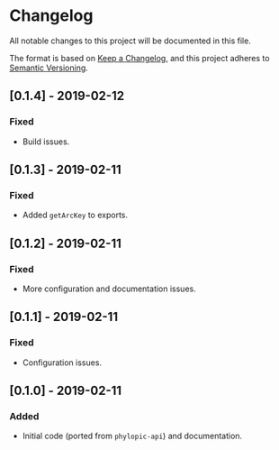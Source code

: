 # Changelog
All notable changes to this project will be documented in this file.

The format is based on [Keep a Changelog](https://keepachangelog.com/en/1.0.0/),
and this project adheres to [Semantic Versioning](https://semver.org/spec/v2.0.0.html).

## [0.1.4] - 2019-02-12
### Fixed
- Build issues.

## [0.1.3] - 2019-02-11
### Fixed
- Added `getArcKey` to exports.

## [0.1.2] - 2019-02-11
### Fixed
- More configuration and documentation issues.

## [0.1.1] - 2019-02-11
### Fixed
- Configuration issues.

## [0.1.0] - 2019-02-11
### Added
- Initial code (ported from `phylopic-api`) and documentation.
